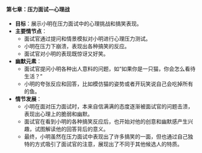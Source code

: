 #### 第七章：压力面试—心理战
- **目标**：展示小明在压力面试中的心理挑战和搞笑表现。
- **主要情节点**：
  - 面试官通过提问和情景模拟对小明进行心理压力测试。
  - 小明在压力下崩溃，表现出各种搞笑的反应。
  - 面试官对小明的表现既惊讶又好笑。
- **幽默元素**：
  - 面试官提问小明各种出人意料的问题，如“如果你是一只猫，你会怎么看待生活？”
  - 小明的夸张反应和回答，比如模仿猫的姿势或者开玩笑说自己会吃掉所有的鱼。
- **情节发展**：
  - 小明在面对压力面试时，本来自信满满的态度逐渐被面试官的问题击溃，表现出心理上的脆弱和幽默。
  - 面试官在看到小明的各种搞笑反应后，也开始对他的创意和幽默感产生兴趣，试图解读他的回答背后的意义。
  - 最终，小明虽然在压力面试中表现出了许多搞笑的一面，但也通过自己独特的方式吸引了面试官的注意，展现出了不同于其他候选人的特质。
